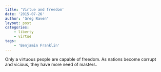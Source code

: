 ```yaml
---
title: 'Virtue and freedom'
date: '2015-07-26'
author: 'Greg Raven'
layout: post
categories:
    - liberty
    - virtue
tags:
    - 'Benjamin Franklin'
---
```


Only a virtuous people are capable of freedom. As nations become corrupt and vicious, they have more need of masters.